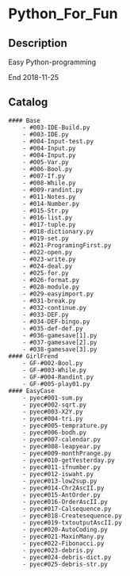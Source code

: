 # Python_For_Fun

## Description
Easy Python-programming

End 2018-11-25

## Catalog
    #### Base
        - #003-IDE-Build.py
        - #003-IDE.py
        - #004-Input-test.py
        - #004-Input.py
        - #004-Input.py
        - #005-Var.py
        - #006-Bool.py
        - #007-If.py
        - #008-While.py
        - #009-randint.py
        - #011-Notes.py
        - #014-Number.py
        - #015-Str.py
        - #016-list.py
        - #017-tuple.py
        - #018-dictionary.py
        - #019-set.py
        - #021-ProgramingFirst.py
        - #022-open.py
        - #023-write.py
        - #024-deal.py
        - #025-for.py
        - #026-format.py
        - #028-module.py
        - #029-easyimport.py
        - #031-break.py
        - #032-continue.py
        - #033-DEF.py
        - #034-DEF-bingo.py
        - #035-def-def.py
        - #036-gamesave[1].py
        - #037-gamesave[2].py
        - #038-gamesave[3].py
    #### GirlFrend
        - GF-#002-Bool.py
        - GF-#003-While.py
        - GF-#004-Randint.py
        - GF-#005-play01.py
    #### EasyCase
        - pyec#001-sum.py
        - pyec#002-sqrt.py
        - pyec#003-X2Y.py
        - pyec#004-tri.py
        - pyec#005-temprature.py
        - pyec#006-bodh.py
        - pyec#007-calendar.py
        - pyec#008-leapyear.py
        - pyec#009-monthPrange.py
        - pyec#010-getYesterday.py
        - pyec#011-ifnumber.py
        - pyec#012-iswaht.py
        - pyec#013-low2sup.py
        - pyec#014-Chr2AscII.py
        - pyec#015-AntOrder.py
        - pyec#016-OrderAscII.py
        - pyec#017-Calsequence.py
        - pyec#018-Createsequence.py
        - pyec#019-txtoutputAscII.py
        - pyec#020-AutoCoding.py
        - pyec#021-MaxinMany.py
        - pyec#022-Fibonacci.py
        - pyec#023-debris.py
        - pyec#024-debris-dict.py
        - pyec#025-debris-str.py
